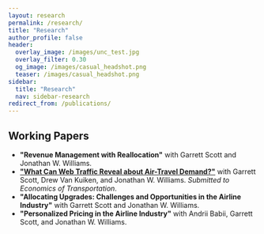 ```yaml
---
layout: research
permalink: /research/
title: "Research"
author_profile: false
header:
  overlay_image: /images/unc_test.jpg
  overlay_filter: 0.30
  og_image: /images/casual_headshot.png
  teaser: /images/casual_headshot.png
sidebar:
  title: "Research"
  nav: sidebar-research
redirect_from: /publications/
---
```


## Working Papers

- **"Revenue Management with Reallocation"** with Garrett Scott and Jonathan W. Williams.
- [**"What Can Web Traffic Reveal about Air-Travel Demand?"**](http://alexmarsh.io/files/MarshScottVanKuikenWilliams2024.pdf) with Garrett Scott, Drew Van Kuiken, and Jonathan W. Williams. *Submitted to Economics of Transportation*.
- **"Allocating Upgrades: Challenges and Opportunities in the Airline Industry"** with Garrett Scott and Jonathan W. Williams.
- **"Personalized Pricing in the Airline Industry"** with Andrii Babii, Garrett Scott, and Jonathan W. Williams.